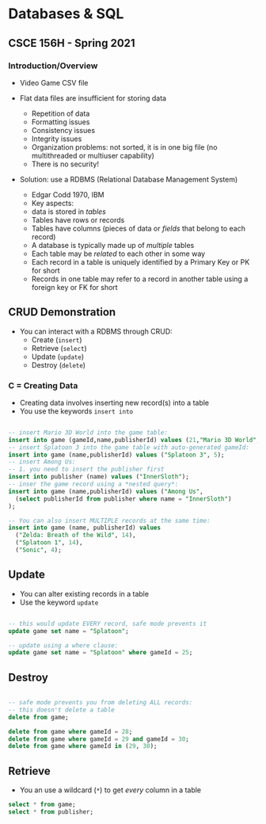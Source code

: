 # Databases & SQL
## CSCE 156H - Spring 2021


### Introduction/Overview

* Video Game CSV file

* Flat data files are insufficient for storing data
  * Repetition of data
  * Formatting issues
  * Consistency issues
  * Integrity issues
  * Organization problems: not sorted, it is in one big file (no multithreaded or multiuser capability)
  * There is no security!

* Solution: use a RDBMS (Relational Database Management System)
  * Edgar Codd 1970, IBM
  * Key aspects: 
  * data is stored in *tables*
  * Tables have rows or records
  * Tables have columns (pieces of data or *fields* that belong to each record)
  * A database is typically made up of *multiple* tables
  * Each table may be *related* to each other in some way
  * Each record in a table is uniquely identified by a Primary Key or PK for short
  * Records in one table may refer to a record in another table using a foreign key or FK for short

## CRUD Demonstration

* You can interact with a RDBMS through CRUD:
    * Create (`insert`)
    * Retrieve (`select`)
    * Update (`update`)
    * Destroy (`delete`)

### C = Creating Data

* Creating data involves inserting new record(s) into a table
* You use the keywords `insert into`

```sql

-- insert Mario 3D World into the game table:
insert into game (gameId,name,publisherId) values (21,"Mario 3D World", 5);
-- insert Splatoon 3 into the game table with auto-generated gameId:
insert into game (name,publisherId) values ("Splatoon 3", 5);
-- insert Among Us:
-- 1. you need to insert the publisher first
insert into publisher (name) values ("InnerSloth");
-- inser the game record using a *nested query*:
insert into game (name,publisherId) values ("Among Us",
  (select publisherId from publisher where name = "InnerSloth")
);

-- You can also insert MULTIPLE records at the same time:
insert into game (name, publisherId) values
  ("Zelda: Breath of the Wild", 14),
  ("Splatoon 1", 14),
  ("Sonic", 4);
```

## Update

* You can alter existing records in a table
* Use the keyword `update`

```sql

-- this would update EVERY record, safe mode prevents it
update game set name = "Splatoon";

-- update using a where clause:
update game set name = "Splatoon" where gameId = 25;

```

## Destroy

```sql

-- safe mode prevents you from deleting ALL records:
-- this doesn't delete a table
delete from game;

delete from game where gameId = 28;
delete from game where gameId = 29 and gameId = 30;
delete from game where gameId in (29, 30);
```

## Retrieve

* You an use a wildcard (`*`) to get *every* column in a table 

```sql
select * from game;
select * from publisher;
```

```text









```

  
  
